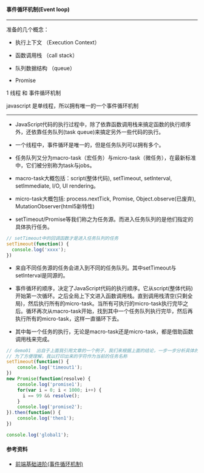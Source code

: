 ####  事件循环机制(Event loop)
---

准备的几个概念：

* 执行上下文 （Execution Context）

* 函数调用栈 （call stack）

* 队列数据结构 （queue）

* Promise


1 线程 和 事件循环机制

javascript 是单线程，所以拥有唯一的一个事件循环机制

---

* JavaScript代码的执行过程中，除了依靠函数调用栈来搞定函数的执行顺序外，还依靠任务队列(task queue)来搞定另外一些代码的执行。

* 一个线程中，事件循环是唯一的，但是任务队列可以拥有多个。

* 任务队列又分为macro-task（宏任务）与micro-task（微任务），在最新标准中，它们被分别称为task与jobs。

* macro-task大概包括：script(整体代码), setTimeout, setInterval, setImmediate, I/O, UI rendering。

* micro-task大概包括: process.nextTick, Promise, Object.observe(已废弃), MutationObserver(html5新特性)

* setTimeout/Promise等我们称之为任务源。而进入任务队列的是他们指定的具体执行任务。
```javascript
// setTimeout中的回调函数才是进入任务队列的任务
setTimeout(function() {
  console.log('xxxx');
})
```

* 来自不同任务源的任务会进入到不同的任务队列。其中setTimeout与setInterval是同源的。

* 事件循环的顺序，决定了JavaScript代码的执行顺序。它从script(整体代码)开始第一次循环。之后全局上下文进入函数调用栈。直到调用栈清空(只剩全局)，然后执行所有的micro-task。当所有可执行的micro-task执行完毕之后。循环再次从macro-task开始，找到其中一个任务队列执行完毕，然后再执行所有的micro-task，这样一直循环下去。

* 其中每一个任务的执行，无论是macro-task还是micro-task，都是借助函数调用栈来完成。

```javascript
// demo01  出自于上面我引用文章的一个例子，我们来根据上面的结论，一步一步分析具体的执行过程。
// 为了方便理解，我以打印出来的字符作为当前的任务名称
setTimeout(function() {
    console.log('timeout1');
})
new Promise(function(resolve) {
    console.log('promise1');
    for(var i = 0; i < 1000; i++) {
      i == 99 && resolve();
    }
    console.log('promise2');
}).then(function() {
    console.log('then1');
})

console.log('global1');
```


#### 参考资料

* [前端基础进阶(事件循环机制)](http://www.jianshu.com/p/12b9f73c5a4f)  
